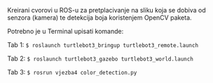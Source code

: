 Kreirani cvorovi u ROS-u za pretplacivanje na sliku koja se dobiva od senzora (kamera) te detekcija boja koristenjem OpenCV paketa.

Potrebno je u Terminal upisati komande: 

Tab 1: `$ roslaunch turtlebot3_bringup turtlebot3_remote.launch`

Tab 2: `$ roslaunch turtlebot3_gazebo turtlebot3_world.launch`

Tab 3: `$ rosrun vjezba4 color_detection.py`
